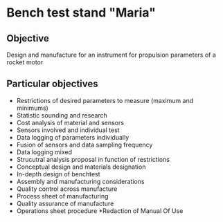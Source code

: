 # Bench test stand "Maria"
## Objective
Design and manufacture for an instrument for propulsion parameters of a rocket motor

## Particular objectives
* Restrictions of desired parameters to measure (maximum and minimums)
* Statistic sounding and research
* Cost analysis of material and sensors 
* Sensors involved and individual test
* Data logging of parameters individually
* Fusion of sensors and data sampling frequency
* Data logging mixed
* Strucutral analysis proposal in function of restrictions
* Conceptual design and materials designation
* In-depth design of benchtest 
* Assembly and manufacturing considerations
* Quality control across manufacture
* Process sheet of manufacturing
* Quality assurance of manufacture
* Operations sheet procedure
*Redaction of Manual Of Use
